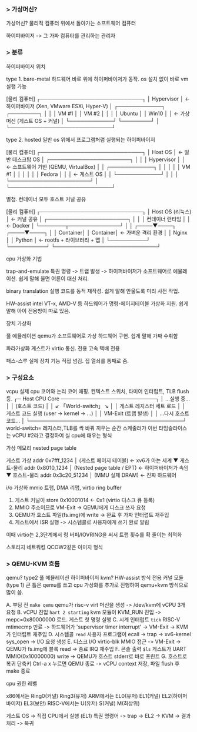 ### > 가상머신?
가상머신? 물리적 컴퓨터 위에서 돌아가는 소프트웨어 컴퓨터

하이퍼바이저 -> 그 가짜 컴퓨터를 관리하는 관리자

### > 분류

하이퍼바이저 위치

type 1. bare-metal
하드웨어 바로 위에 하이퍼바이저가 동작. os 설치 없이 바로 vm 실행 가능

 [물리 컴퓨터]
 ┌────────────────────────────┐
 │        Hypervisor          │  ← 하이퍼바이저 (Xen, VMware ESXi, Hyper-V)
 │  ┌────────────┐ ┌────────┐ │
 │  │ VM #1      │ │ VM #2 │ │
 │  │ Ubuntu     │ │ Win10 │ │  ← 가상머신 (게스트 OS + 커널)
 │  └────────────┘ └────────┘ │
 └────────────────────────────┘

type 2. hosted
일반 os 위에서 프로그램처럼 실행되는 하이퍼바이저

 [물리 컴퓨터]
 ┌────────────────────────────┐
 │       Host OS              │  ← 일반 데스크탑 OS
 │  ┌──────────────────────┐  │
 │  │ Hypervisor           │  │  ← 소프트웨어 기반 (QEMU, VirtualBox)
 │  │  ┌────────────┐      │  │
 │  │  │ VM #1      │      │  │
 │  │  │ Fedora     │      │  │  ← 게스트 OS
 │  │  └────────────┘      │  │
 │  └──────────────────────┘  │
 └────────────────────────────┘

별첨. 컨테이너
모두 호스트 커널 공유

 [물리 컴퓨터]
 ┌────────────────────────────┐
 │     Host OS (리눅스)        │  ← 커널 공유
 │  ┌──────────────────────┐  │
 │  │ 컨테이너 런타임       │  │  ← Docker
 │  └───────┬──────────────┘  │
 │     ┌────▼────┐  ┌────▼────┐
 │     │ Container│ │ Container│  ← 가벼운 격리 환경
 │     │  Nginx   │ │  Python  │  ← rootfs + 라이브러리 + 앱
 │     └──────────┘ └──────────┘
 └────────────────────────────┘

cpu 가상화 기법

trap-and-emulate
특권 명령 -> 트랩 발생 -> 하이퍼바이저가 소프트웨어로 에뮬레이션. 쉽게 말해 울면 어른이 대신 처리.

binary translation
실행 코드를 동적 재작성. 쉽게 말해 안울도록 미리 사전 작업.

HW-assist
intel VT-x, AMD-V 등 하드웨어가 명령-페이지테이블 가상화 지원. 쉽게 말해 아이 전용방이 따로 있음.

장치 가상화

풀 에뮬레이션
qemu가 소프트웨어로 가상 하드웨어 구현. 쉽게 말해 가짜 수취함

파라가상화
게스트가 virtio 통신. 전용 고속 택배 전용

패스-스루
실제 장치 기능 직접 넘김. 집 열쇠를 통째로 줌.


### > 구성요소

vcpu
실제 cpu 코어와 논리 코어 매핑. 컨텍스트 스위치, 타미어 인터럽트, TLB flush 등.
┌─ Host CPU Core ──────────────────────────┐
│  …실행 중…                               │
│  (호스트 코드)                           │
│  ↙ 「World-switch」 ↘                   │
│  게스트 레지스터 세트 로드              │
│  게스트 코드 실행 (user → kernel → …)   │
│  VM-Exit (트랩 발생)                    │
│  …다시 호스트 코드…                     │
└──────────────────────────────────────────┘
world-switch= 레지스터,TLB를 싹 바꿔 끼우는 순간
스케줄러가 이번 타임슬라이스는 vCPU #2라고 결정하여 실 cpu에 태우는 형식


가상 메모리
nested page table

게스트 가상 addr 0x7fff_1234
   │ (게스트 페이지 테이블)          ← xv6가 아는 세계
   ▼
게스트-물리 addr 0x8010_1234
   │ (Nested page table / EPT)      ← 하이퍼바이저가 속임
   ▼
호스트-물리 addr 0x3c20_51234
   │ (MMU 실제 DRAM)                ← 진짜 하드웨어


i/o 가상화
mmio 트랩, DMA 리맵, virtio ring buffer
1. 게스트 커널이 store 0x10001014 <- 0x1 (virtio 디스크 큐 등록)
2. MMIO 주소이므로 VM-Exit -> QEMU에게 디스크 쓰자 요청
3. QEMU가 호스트 파일(fs.img)에 write -> 완료 후 가짜 인터럽트 재주입
4. 게스트에서 ISR 실행 -> 시스템콜로 사용자에게 쓰기 완료 알림

이때 virtio는 2,3단계에서 링 버퍼/IOVRING을 써서 트랩 횟수를 확 줄이는 최적화

스토리지 네트워킹
QCOW2같은 이미지 형식


### > QEMU-KVM 흐름

qemu? type2 풀 에뮬레이션 하이퍼바이저
kvm? HW-assist 방식 전용 커널 모듈(type 1)
큰 틀은 qemu를 쓰고 cpu 가상화를 추가로 진행하여 qemu+kvm 방식으로 많이 씀.

A. 부팅 전 `make qemu`
qemu가 risc-v virt 머신을 생성 -> /dev/kvm에 vCPU 3개 요청
B. vCPU 진입 `hart 2 starting`
kvm 모듈이 KVM_RUN 진입 -> mepc=0x80000000 로드. 게스트 첫 명령 실행
C. 시계 인터럽트 `tick`
RISC-V mtimecmp 만료 -> 하드웨어가 'supervisor timer interrupt' -> VM-Exit -> KVM가 인터럽트 재주입
D. 시스템콜 `read`
사용자 프로그램이 ecall -> trap -> xv6-kernel sys_open -> I/O 요청 생성
E. 디스크 I/O
virtio-blk MMIO 접근 -> VM-Exit -> QEMU가 fs.img에 블록 read -> 종료 IRQ 재주입
F. 콘솔 출력 `$ls`
게스트가 UART MMIO(0x10000000) write -> QEMU가 호스트 stderr로 바로 프린트
G. 호스트로 복귀
단축키 Ctrl-a x 누르면 QEMU 종료 -> vCPU context 저장, 파일 flush 후 make 종료


cpu 권한 레벨

x86에서는 Ring0(커널) Ring3(유저)
ARM에서는 EL0(유저) EL1(커널) EL2(하이퍼바이저) EL3(보안)
RISC-V에서는 U(유저) S(커널) M(최상위)

게스트 OS -> 직접 CPU에서 실행 (EL1)
특권 명령어 -> trap -> EL2 -> KVM -> 결과처리 -> 복귀